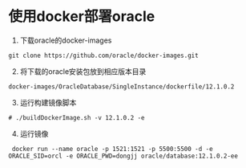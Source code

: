 # 使用docker部署oracle

1. 下载oracle的docker-images

```
git clone https://github.com/oracle/docker-images.git
```

2. 将下载的oracle安装包放到相应版本目录

```
docker-images/OracleDatabase/SingleInstance/dockerfile/12.1.0.2
```

3. 运行构建镜像脚本

```
# ./buildDockerImage.sh -v 12.1.0.2 -e
```

4. 运行镜像

```
 docker run --name oracle -p 1521:1521 -p 5500:5500 -d -e ORACLE_SID=orcl -e ORACLE_PWD=dongjj oracle/database:12.1.0.2-ee
 ```
